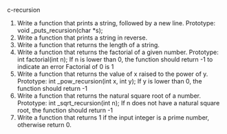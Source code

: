 c-recursion
1. Write a function that prints a string, followed by a new line.
Prototype: void _puts_recursion(char *s);
2. Write a function that prints a string in reverse.
3. Write a function that returns the length of a string.
4. Write a function that returns the factorial of a given number.
Prototype: int factorial(int n);
If n is lower than 0, the function should return -1 to indicate an error
Factorial of 0 is 1
5. Write a function that returns the value of x raised to the power of y.
Prototype: int _pow_recursion(int x, int y);
If y is lower than 0, the function should return -1
6. Write a function that returns the natural square root of a number.
Prototype: int _sqrt_recursion(int n);
If n does not have a natural square root, the function should return -1
7. Write a function that returns 1 if the input integer is a prime number, otherwise return 0.

